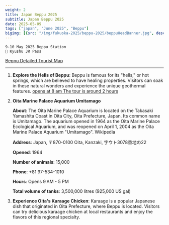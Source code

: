 ```yaml
---
weight: 2
title: Japan Beppu 2025
subtitle: Japan Beppu 2025
date: 2025-05-09
tags: ["japan", "June 2025", "Beppu"]
bigimg: [{src: "/img/fukuoka-2025/beppu-2025/beppuHeadBanner.jpg", desc: "Beppu Onsen"}]
---
```


```
9-10 May 2025 Beppu Station
🎫 Kyushu JR Pass
```

[Beppu Detailed Tourist Map](/pdf/beppu.pdf)

---
1. **Explore the Hells of Beppu**: Beppu is famous for its "hells," or hot springs, which are believed to have healing properties. Visitors can soak in these natural wonders and experience the unique geothermal features.
[opens at 8 am The tour is around 2 hours](https://www.japan.travel/en/spot/713/)

2. **Oita Marine Palace Aquarium Umitamago**

	**About**: The Oita Marine Palace Aquarium is located on the Takasaki Yamashita Coast in Oita City, Oita Prefecture, Japan. Its common name is Umitamago. The aquarium opened in 1964 as the Oita Marine Palace Ecological Aquarium, and was reopened on April 1, 2004 as the Oita Marine Palace Aquarium "Umitamago". Wikipedia
	
	**Address**: Japan, 〒870-0100 Oita, Kanzaki, 字ウト3078番地の22
	
	**Opened**: 1964
	
	**Number of animals**: 15,000
	
	**Phone**: +81 97-534-1010
	
	**Hours**: Opens 9 AM - 5 PM
	
	**Total volume of tanks**: 3,500,000 litres (925,000 US gal)

3. **Experience Oita's Karaage Chicken**: Karaage is a popular Japanese dish that originated in Oita Prefecture, where Beppu is located. Visitors can try delicious karaage chicken at local restaurants and enjoy the flavors of this regional specialty.

